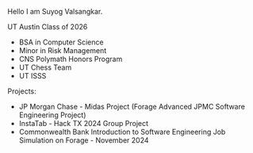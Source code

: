 Hello I am Suyog Valsangkar. 

UT Austin Class of 2026
  - BSA in Computer Science
  - Minor in Risk Management
  - CNS Polymath Honors Program
  - UT Chess Team
  - UT ISSS

Projects:

  - JP Morgan Chase - Midas Project (Forage Advanced JPMC Software Engineering Project)
  - InstaTab - Hack TX 2024 Group Project
  - Commonwealth Bank Introduction to Software Engineering Job Simulation on Forage - November 2024

  
